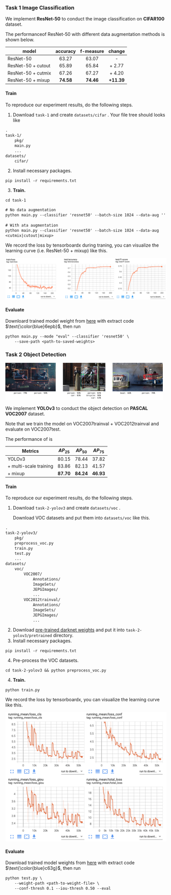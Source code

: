 ### Task 1  Image Classification

We implement **ResNet-50** to conduct the image classification on **CIFAR100** dataset.

The performanceof ResNet-50 with different data augmentation methods is shown below.

| model              | accuracy  | f-measure |   change   |
| ------------------ | :-------: | :-------: | :--------: |
| ResNet-50          |   63.27   |   63.07   |     -      |
| ResNet-50 + cutout |   65.89   |   65.84   |   + 2.77   |
| ResNet-50 + cutmix |   67.26   |   67.27   |   + 4.20   |
| ResNet-50 + mixup  | **74.58** | **74.46** | **+11.39** |

#### Train

To reproduce our experiment results, do the following steps.

1. Download `task-1` and create `datasets/cifar` . Your file tree should looks like

```shell
.
task-1/
	pkg/
	main.py
	...
datasets/
	cifar/
```

2. Install necessary packages.

```shell
pip install -r requirements.txt
```

3. **Train.**

```shell
cd task-1
```

```shell
# No data augmentation
python main.py --classifier 'resnet50' --batch-size 1024 --data-aug ''

# With ata augmentation
python main.py --classifier 'resnet50' --batch-size 1024 --data-aug <cutmix|cutout|mixup>
```
We record the loss by tensorboardx during traning, you can visualize the learning curve (i.e. ResNet-50 + mixup) like this.

![](./teaser/resnet_learn_curve.png)

#### Evaluate

Downloard trained model weight from [here](https://pan.baidu.com/s/1sJ9knZG0WJQgs0HZ7NcJfw) with extract code $\text{\color{blue}6epb}$, then run

```shell
python main.py --mode "eval" --classifier 'resnet50' \
	--save-path <path-to-saved-weights>
```





### Task 2  Object Detection

<img src="./teaser/yolo_predict.png" style="zoom:48%;" />

We implement **YOLOv3** to conduct the object detection on **PASCAL VOC2007** dataset. 

Note that we train the model on VOC2007trainval + VOC2012trainval and evaluate on VOC2007test.

The performance of is

| Metrics                | $AP_{25}$ | $AP_{50}$ | $AP_{75}$ |
| -------------- | :-------: | :-------: | :-------: |
| YOLOv3  |   80.15   |   78.44   |   37.82   |
| + multi-scale training |   83.86   |   82.13   |   41.57   |
| + mixup  |   **87.70**   |   **84.24**   |   **46.93**   |

#### Train

To reproduce our experiment results, do the following steps.

1. Download `task-2-yolov3` and create `datasets/voc` . 

   Download VOC datasets and put them into `datasets/voc` like this.

```shell
.
task-2-yolov3/
	pkg/
	preprocess_voc.py
	train.py
	test.py
	...
datasets/
	voc/
		VOC2007/
			Annotations/
			ImageSets/
			JEPGImages/
			...
		VOC2012trainval/
			Annotations/
			ImageSets/
			JEPGImages/
			...
```

2. Download [pre-trained darknet weights](https://pjreddie.com/media/files/darknet53_448.weights) and put it into ```task-2-yolov3/pretrained``` directory.
3. Install necessary packages.

```shell
pip install -r requirements.txt
```

4. Pre-process the VOC datasets.

```shell
cd task-2-yolov3 && python preprocess_voc.py
```

4. **Train.**

```shell
python train.py
```

We record the loss by tensorboardx, you can visualize the learning curve like this.

<img src="./teaser/yolov3_learning_curve.png" style="zoom:50%;" />



#### Evaluate

Download trained model weights from [here](https://pan.baidu.com/s/1YIIQAI_bCGiXI_eSsxpnFA) with extract code $\text{\color{blue}c63g}$, then run

```shell
python test.py \
	--weight-path <path-to-weight-file> \
	--conf-thresh 0.1 --iou-thresh 0.50 --eval
```






